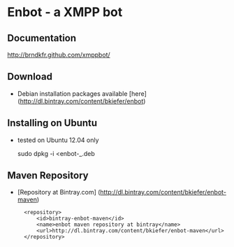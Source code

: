 Enbot - a XMPP bot
==================

Documentation
-------------
<http://brndkfr.github.com/xmppbot/>


Download
--------

- Debian installation packages available [here] (http://dl.bintray.com/content/bkiefer/enbot)


Installing on Ubuntu
--------------------
- tested on Ubuntu 12.04 only


    sudo dpkg -i <enbot-_<version>.deb


Maven Repository
----------------

- [Repository at Bintray.com] (http://dl.bintray.com/content/bkiefer/enbot-maven)

        <repository>
            <id>bintray-enbot-maven</id>
            <name>enbot maven repository at bintray</name>
            <url>http://dl.bintray.com/content/bkiefer/enbot-maven</url>
        </repository>
